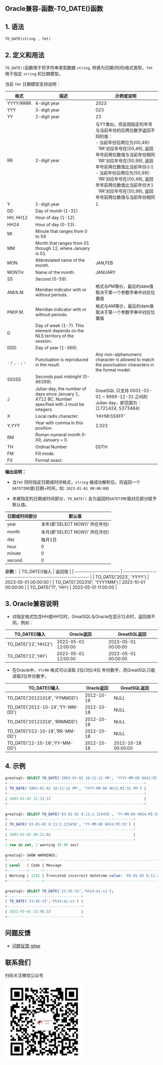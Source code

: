 Oracle兼容-函数-TO_DATE()函数
---

## 1. 语法

```
TO_DATE(string , fmt)
```

## 2. 定义和用法

`TO_DATE()`函数用于将字符串类型数据 `string`, 转换为日期(时间)格式类型，`fmt` 用于指定 `string` 的日期模型。

当前 `fmt` 日期模型支持说明：

| 格式     | 描述                                                       | 示例或说明                                                 |
| -------- | ---------------------------------------------------------- | ---------------------------------------------------------- |
| YYYY/RRRR | 4-digit year | 2023 |
| YYY | 3-digit year | 023 |
| YY | 2-digit year | 23 |
| RR | 2-digit year | 与YY类似，但会因指定的年号与当前年份的后两位数字返回不同的值：<br/>- 当前年份后两位为[00,49]:<br/>  'RR'对应年号在[00,49], 返回年号前两位数值与当前年份相同<br/>  'RR'对应年号在[50,99], 返回年号前两位数值比当前年份小1<br/>- 当前年份后两位为[50,99]:<br/>  'RR'对应年号在[00,49], 返回年号前两位数值比当前年份大1<br/>  'RR'对应年号在[50,99], 返回年号前两位数值与当前年份相同 |
| Y | 1-digit year | 1 |
| DD | Day of month (1-31) | |
| HH, HH12 | Hour of day (1-12). | |
| HH24 | Hour of day (0-23). | |
| MI | Minute that ranges from 0 to 59 | |
| MM | Month that ranges from 01 through 12, where January is 01. | |
| MON | Abbreviated name of the month. | JAN,FEB |
| MONTH | Name of the month. | JANUARY |
| SS | Second (0-59). | |
| AM/A.M. | Meridian indicator with or without periods. | 格式与PM等价，最后的date值取决于第一个参数字串中对应位置值 |
| PM/P.M. | Meridian indicator with or without periods. | 格式与AM等价，最后的date值取决于第一个参数字串中对应位置值 |
| D | Day of week (1-7). This element depends on the NLS territory of the session. | |
| DDD | Day of year (1-366). | |
| `-` `/` `,` `.` `;` `:` | Punctuation is reproduced in the result.                                                           | Any non-alphanumeric character is allowed to match the punctuation characters in the format model. |
| SSSSS | Seconds past midnight (0-86399). | |
| J | Julian day; the number of days since January 1, 4712 BC. Number specified with J must be integers. | GreatSQL 只支持 0001-01-01 ~ 9999-12-31 之间的 Julian day，即范围为：[1721424, 5373484] |
| X | Local radix character. | 'HH:MI:SSXFF' |
| Y,YYY | Year with comma in this position. | 2,023 |
| RM | Roman numeral month (I-XII; January = I). | |
| TH | Ordinal Number | DDTH |
| FM | Fill mode. | |
| FX | Format exact. | |

**输出说明：**

- 当`fmt` 同时指定日期或时间格式，`string` 被成功解析后，将返回一个 `DATETIME`值(日期+时间，如: `2023-01-01 00:00:00`)

- 未被指定的日期或时间部分，`TO_DATE()` 会为返回的`DATETIME`值对应部分赋予默认值。

|  日期或时间部分  | 默认值                                                 |
| ----------------------- | ------------------------------------------------------------ |
| year   | 本年(即'SELECT NOW()' 所在年份) |
| month  | 本月(即'SELECT NOW()' 所在月份) |
| day    | 每月1日 |
| hour   | 0 |
| minute | 0 |
| second | 0 |

**示例：**
| TO_DATE()输入 | 返回值                                                 |
| ----------------------- | ------------------------------------------------------------ |
| TO_DATE('2023', 'YYYY') | 2023-05-01 00:00:00 |
| TO_DATE('202310', 'YYYYMM') | 2023-10-01 00:00:00 |
| TO_DATE('11', 'HH')     | 2023-05-01 11:00:00 |

## 3. Oracle兼容说明

- 对指定格式包含HH或HH12时，GreatSQL与Oracle在显示12点时，返回值不同。例如：

| TO_DATE()输入   | Oracle返回          | GreatSQL返回 |
| ------------- | ------------------- | ----------- |
| TO_DATE('12','HH12') | 2023-05-01 12:00:00 | 2023-05-01 00:00:00    |
| TO_DATE('12','HH')   | 2023-05-01 12:00:00 | 2023-05-01 00:00:00    |

- 在Oracle中，`YY/RR` 格式可以读取 2位/3位/4位 年份数字，而GreatSQL只能读取2位年份数字。

| TO_DATE()输入   | Oracle返回          | GreatSQL返回 |
| ------------------------- | ---------- | ----------- |
| TO_DATE('20121018', 'YYMMDD')    | 2012-10-18 | NULL        |
| TO_DATE('2012-10-18','YY-MM-DD') | 2012-10-18 | NULL        |
| TO_DATE('20121018', 'RRMMDD')    | 2012-10-18 | NULL        |
| TO_DATE('012-10-18','RR-MM-DD')  | 2012-10-18 | NULL        |
| TO_DATE('12-10-18','YY-MM-DD')   | 2012-10-18 | 2012-10-18 00:00:00  |


## 4. 示例

```sql
greatsql> SELECT TO_DATE('2003-01-02 10:11:12 PM', 'YYYY-MM-DD HH12:MI:SS PM') FROM DUAL;
+---------------------------------------------------------------+
| TO_DATE('2003-01-02 10:11:12 PM', 'YYYY-MM-DD HH12:MI:SS PM') |
+---------------------------------------------------------------+
| 2003-01-02 22:11:12                                           |
+---------------------------------------------------------------+

greatsql> SELECT TO_DATE('03-01-02 8:11:2.123456', 'YY-MM-DD HH24:MI:SS') FROM DUAL;
+----------------------------------------------------------+
| TO_DATE('03-01-02 8:11:2.123456', 'YY-MM-DD HH24:MI:SS') |
+----------------------------------------------------------+
| 2003-01-02 08:11:02                                      |
+----------------------------------------------------------+
1 row in set, 1 warning (0.00 sec)

greatsql> SHOW WARNINGS;
+---------+------+--------------------------------------------------------------+
| Level   | Code | Message                                                      |
+---------+------+--------------------------------------------------------------+
| Warning | 1292 | Truncated incorrect datetime value: '03-01-02 8:11:2.123456' |
+---------+------+--------------------------------------------------------------+

greatsql> SELECT TO_DATE('23:45:33','hh24:mi:ss');
+----------------------------------+
| TO_DATE('23:45:33','hh24:mi:ss') |
+----------------------------------+
| 2023-05-01 23:45:33              |
+----------------------------------+
```

**问题反馈**
---
- [问题反馈 gitee](https://gitee.com/GreatSQL/GreatSQL-Manual/issues)


**联系我们**
---

扫码关注微信公众号

![greatsql-wx](/greatsql-wx.jpg)
